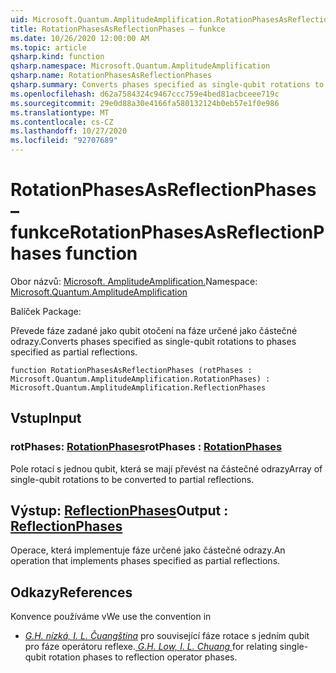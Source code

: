 ```yaml
---
uid: Microsoft.Quantum.AmplitudeAmplification.RotationPhasesAsReflectionPhases
title: RotationPhasesAsReflectionPhases – funkce
ms.date: 10/26/2020 12:00:00 AM
ms.topic: article
qsharp.kind: function
qsharp.namespace: Microsoft.Quantum.AmplitudeAmplification
qsharp.name: RotationPhasesAsReflectionPhases
qsharp.summary: Converts phases specified as single-qubit rotations to phases specified as partial reflections.
ms.openlocfilehash: d62a7584324c9467ccc759e4bed81acbceee719c
ms.sourcegitcommit: 29e0d88a30e4166fa580132124b0eb57e1f0e986
ms.translationtype: MT
ms.contentlocale: cs-CZ
ms.lasthandoff: 10/27/2020
ms.locfileid: "92707689"
---
```

# <a name="rotationphasesasreflectionphases-function"></a><span data-ttu-id="3cc37-102">RotationPhasesAsReflectionPhases – funkce</span><span class="sxs-lookup"><span data-stu-id="3cc37-102">RotationPhasesAsReflectionPhases function</span></span>

<span data-ttu-id="3cc37-103">Obor názvů: [Microsoft. AmplitudeAmplification.](xref:Microsoft.Quantum.AmplitudeAmplification)</span><span class="sxs-lookup"><span data-stu-id="3cc37-103">Namespace: [Microsoft.Quantum.AmplitudeAmplification](xref:Microsoft.Quantum.AmplitudeAmplification)</span></span>

<span data-ttu-id="3cc37-104">Balíček [](https://nuget.org/packages/)</span><span class="sxs-lookup"><span data-stu-id="3cc37-104">Package: [](https://nuget.org/packages/)</span></span>


<span data-ttu-id="3cc37-105">Převede fáze zadané jako qubit otočení na fáze určené jako částečné odrazy.</span><span class="sxs-lookup"><span data-stu-id="3cc37-105">Converts phases specified as single-qubit rotations to phases specified as partial reflections.</span></span>

```qsharp
function RotationPhasesAsReflectionPhases (rotPhases : Microsoft.Quantum.AmplitudeAmplification.RotationPhases) : Microsoft.Quantum.AmplitudeAmplification.ReflectionPhases
```


## <a name="input"></a><span data-ttu-id="3cc37-106">Vstup</span><span class="sxs-lookup"><span data-stu-id="3cc37-106">Input</span></span>

### <a name="rotphases--rotationphases"></a><span data-ttu-id="3cc37-107">rotPhases: [RotationPhases](xref:Microsoft.Quantum.AmplitudeAmplification.RotationPhases)</span><span class="sxs-lookup"><span data-stu-id="3cc37-107">rotPhases : [RotationPhases](xref:Microsoft.Quantum.AmplitudeAmplification.RotationPhases)</span></span>

<span data-ttu-id="3cc37-108">Pole rotací s jednou qubit, která se mají převést na částečné odrazy</span><span class="sxs-lookup"><span data-stu-id="3cc37-108">Array of single-qubit rotations to be converted to partial reflections.</span></span>



## <a name="output--reflectionphases"></a><span data-ttu-id="3cc37-109">Výstup: [ReflectionPhases](xref:Microsoft.Quantum.AmplitudeAmplification.ReflectionPhases)</span><span class="sxs-lookup"><span data-stu-id="3cc37-109">Output : [ReflectionPhases](xref:Microsoft.Quantum.AmplitudeAmplification.ReflectionPhases)</span></span>

<span data-ttu-id="3cc37-110">Operace, která implementuje fáze určené jako částečné odrazy.</span><span class="sxs-lookup"><span data-stu-id="3cc37-110">An operation that implements phases specified as partial reflections.</span></span>

## <a name="references"></a><span data-ttu-id="3cc37-111">Odkazy</span><span class="sxs-lookup"><span data-stu-id="3cc37-111">References</span></span>

<span data-ttu-id="3cc37-112">Konvence používáme v</span><span class="sxs-lookup"><span data-stu-id="3cc37-112">We use the convention in</span></span>

- <span data-ttu-id="3cc37-113">[ *G.H. nízká, I. L. Čuangština*](https://arxiv.org/abs/1707.05391) pro související fáze rotace s jedním qubit pro fáze operátoru reflexe.</span><span class="sxs-lookup"><span data-stu-id="3cc37-113">[ *G.H. Low, I. L. Chuang* ](https://arxiv.org/abs/1707.05391) for relating single-qubit rotation phases to reflection operator phases.</span></span>